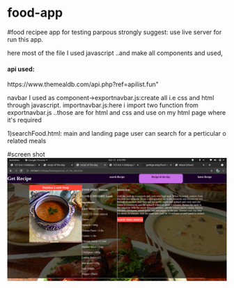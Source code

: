 # food-app

#food recipee app for testing parpous
strongly suggest: use live server for run this app.

<p>here most of the file I used javascript ..and make all components and used,</p>
<h4>api used:</h4>
<p>https://www.themealdb.com/api.php?ref=apilist.fun"</p>
<p>navbar I used as component->exportnavbar.js:create all i.e css and html through javascript.
importnavbar.js:here i import two function from exportnavbar.js ..those are for html and css and use on my html page where it's required</p>
<p>1)searchFood.html: main and landing page user can search for a perticular o related meals </p>
#screen shot
<img src="https://raw.githubusercontent.com/geekypradip/images/main/Screenshot%20from%202021-10-13%2018-53-59.png"/>
